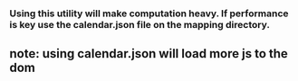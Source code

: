 ### Using this utility will make computation heavy. If performance is key use the calendar.json file on the mapping directory.
## note: using calendar.json will load more js to the dom 
